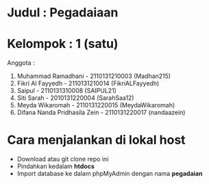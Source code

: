 # Judul : Pegadaiaan
# Kelompok : 1 (satu)

Anggota : 
1. Muhammad Ramadhani - 2110131210003 (Madhan215)
2. Fikri Al Fayyedh - 2110131210014 (FikriALFayyedh)
3. Saipul - 2110131310008 (SAIPUL21)
4. Siti Sarah - 2010131220004 (SarahSaa12)
5. Meyda Wikaromah - 2110131220015 (MeydaWikaromah)
6. Difana Nanda Pridhasila Zein - 2110131220017 (nandaazein)

# Cara menjalankan di lokal host

- Download atau git clone repo ini
- Pindahkan kedalam **htdocs**
- Import database ke dalam phpMyAdmin dengan nama **pegadaian**

